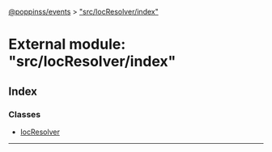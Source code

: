 [@poppinss/events](../README.md) > ["src/IocResolver/index"](../modules/_src_iocresolver_index_.md)

# External module: "src/IocResolver/index"

## Index

### Classes

* [IocResolver](../classes/_src_iocresolver_index_.iocresolver.md)

---

